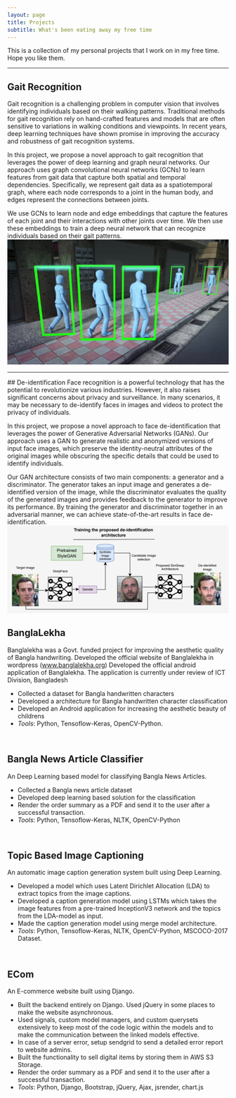 ```yaml
---
layout: page
title: Projects
subtitle: What's been eating away my free time
---
```


This is a collection of my personal projects that I work on in my free time. Hope you like them.

---
## Gait Recognition

Gait recognition is a challenging problem in computer vision that involves identifying individuals based on their walking patterns. Traditional methods for gait recognition rely on hand-crafted features and models that are often sensitive to variations in walking conditions and viewpoints. In recent years, deep learning techniques have shown promise in improving the accuracy and robustness of gait recognition systems.

In this project, we propose a novel approach to gait recognition that leverages the power of deep learning and graph neural networks. Our approach uses graph convolutional neural networks (GCNs) to learn features from gait data that capture both spatial and temporal dependencies. Specifically, we represent gait data as a spatiotemporal graph, where each node corresponds to a joint in the human body, and edges represent the connections between joints.

We use GCNs to learn node and edge embeddings that capture the features of each joint and their interactions with other joints over time. We then use these embeddings to train a deep neural network that can recognize individuals based on their gait patterns.
![Alt Text](img/gait.jpg)
<br/>
<hr>
## De-identification
Face recognition is a powerful technology that has the potential to revolutionize various industries. However, it also raises significant concerns about privacy and surveillance. In many scenarios, it may be necessary to de-identify faces in images and videos to protect the privacy of individuals.

In this project, we propose a novel approach to face de-identification that leverages the power of Generative Adversarial Networks (GANs). Our approach uses a GAN to generate realistic and anonymized versions of input face images, which preserve the identity-neutral attributes of the original images while obscuring the specific details that could be used to identify individuals.

Our GAN architecture consists of two main components: a generator and a discriminator. The generator takes an input image and generates a de-identified version of the image, while the discriminator evaluates the quality of the generated images and provides feedback to the generator to improve its performance. By training the generator and discriminator together in an adversarial manner, we can achieve state-of-the-art results in face de-identification.
![Alt Text](img/deid.png)


## BanglaLekha

Banglalekha was a Govt. funded project for improving the aesthetic quality of Bangla handwriting. Developed the official website of Banglalekha in wordpress (www.banglalekha.org) Developed the official android application of Banglalekha. The application is currently under review of ICT Division, Bangladesh

- Collected a dataset for Bangla handwritten characters
- Developed a architecture for Bangla handwritten character classification
- Developed an Android application for increasing the aesthetic beauty of childrens
- _Tools_: Python, Tensoflow-Keras, OpenCV-Python.

<br/>

## Bangla News Article Classifier

An Deep Learning based model for classifying Bangla News Articles.  

- Collected a Bangla news article dataset 
- Developed deep learning based solution for the classification
- Render the order summary as a PDF and send it to the user after a successful transaction.
- _Tools_: Python, Tensoflow-Keras, NLTK, OpenCV-Python

<br/>


## Topic Based Image Captioning

An automatic image caption generation system built using Deep Learning.

- Developed a model which uses Latent Dirichlet Allocation (LDA) to extract topics from the image captions.
- Developed a caption generation model using LSTMs which takes the image features from a pre-trained InceptionV3 network and the topics from the LDA-model as input.
- Made the caption generation model using merge model architecture.
- _Tools_: Python, Tensoflow-Keras, NLTK, OpenCV-Python, MSCOCO-2017 Dataset.

<br/>


## ECom

An E-commerce website built using Django.  

- Built the backend entirely on Django. Used jQuery in some places to make the website asynchronous.
- Used signals, custom model managers, and custom querysets extensively to keep most of the code logic within the models and to make the communication between the linked models effective.
- In case of a server error, setup sendgrid to send a detailed error report to website admins.
- Built the functionality to sell digital items by storing them in AWS S3 Storage.
- Render the order summary as a PDF and send it to the user after a successful transaction.
- _Tools_: Python, Django, Bootstrap, jQuery, Ajax, jsrender, chart.js

<br/>

